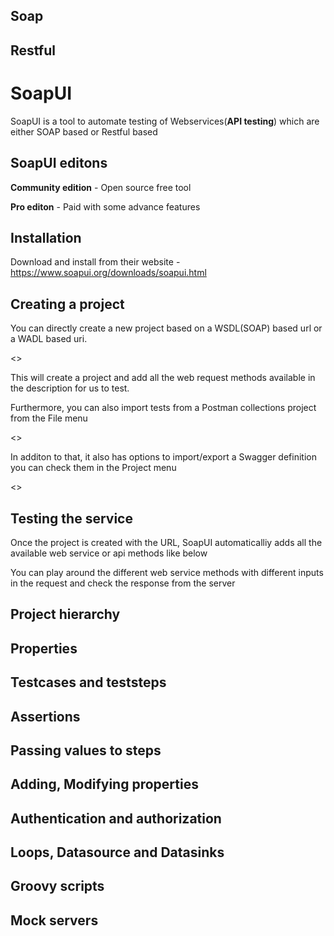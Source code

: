 ## Soap

## Restful

# SoapUI

SoapUI is a tool to automate testing of Webservices(**API testing**) which are either SOAP based or Restful based

## SoapUI editons

**Community edition** - Open source free tool

**Pro editon** - Paid with some advance features

## Installation

Download and install from their website - https://www.soapui.org/downloads/soapui.html

## Creating a project

You can directly create a new project based on a WSDL(SOAP) based url or a WADL based uri.

<<Creation of project through URI>>

This will create a project and add all the web request methods available in the description for us to test.


Furthermore, you can also import tests from a Postman collections project from the File menu

<<File menu>>

In additon to that, it also has options to import/export a Swagger definition you can check them in the Project menu

<<Project menu>>

## Testing the service

Once the project is created with the URL, SoapUI automaticalliy adds all the available web service or api methods like below



You can play around the different web service methods with different inputs in the request and check the response from the server

## Project hierarchy




## Properties

## Testcases and teststeps

## Assertions

## Passing values to steps

## Adding, Modifying properties

## Authentication and authorization

## Loops, Datasource and Datasinks

## Groovy scripts

## Mock servers
